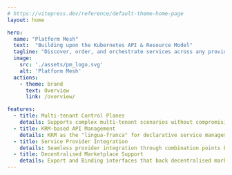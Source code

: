 ```yaml
---
# https://vitepress.dev/reference/default-theme-home-page
layout: home

hero:
  name: "Platform Mesh"
  text:  "Building upon the Kubernetes API & Resource Model"
  tagline: "Discover, order, and orchestrate services across any provider through the beloved kubectl ❤️"
  image:
    src: './assets/pm_logo.svg'
    alt: 'Platform Mesh'
  actions:
    - theme: brand
      text: Overview
      link: /overview/

features:
  - title: Multi-tenant Control Planes
    details: Supports complex multi-tenant scenarios without compromising security and provides a foundation for a scalable and regionally distributed service ecosystem.
  - title: KRM-based API Management
    details: KRM as the "lingua-franca" for declarative service management. Control Planes provide declarative API layer between providers and consumers.
  - title: Service Provider Integration
    details: Seamless provider integration through combination points between control planes of service providers and service consumers.
  - title: Decentralised Marketplace Support
    details: Export and Binding interfaces that back decentralised marketplaces for consumers to browse available APIs and providers to publish services.
---
```


